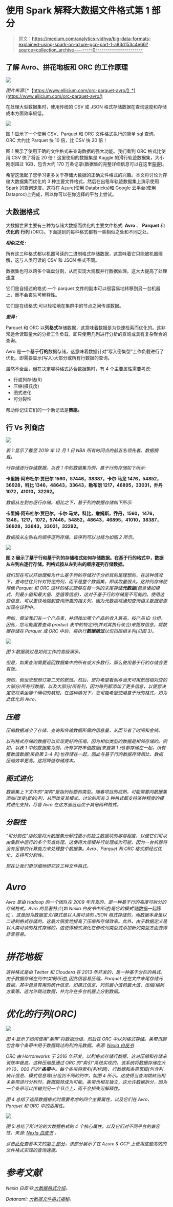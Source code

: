 # 使用 Spark 解释大数据文件格式第 1 部分

> 原文：<https://medium.com/analytics-vidhya/big-data-formats-explained-using-spark-on-azure-gcp-part-1-a83d153c4e66?source=collection_archive---------0----------------------->

## 了解 Avro、拼花地板和 ORC 的工作原理

![](img/68e6dcf8108451645e1e76b9ef4f4991.png)

*图片来源:*[*【https://www.ellicium.com/orc-parquet-avro/】*](https://www.ellicium.com/orc-parquet-avro/)

在处理大型数据集时，使用传统的 CSV 或 JSON 格式存储数据在查询速度和存储成本方面效率极低。

![](img/e1f9e3c9d0e861e6aebf16fac79f357f.png)

图 1:显示了一个使用 CSV、Parquet 和 ORC 文件格式执行的简单 sql 查询。ORC 大约比 Parquet 快 10 倍，比 CSV 快 20 倍！

图 1 展示了使用正确的文件格式来查询数据的强大功能。我们看到 ORC 格式比使用 CSV 快了将近 20 倍！这里使用的数据集是 Kaggle 的滑行轨迹数据集，大小刚刚超过 1GB，包含大约 170 万条记录(数据集的完整详细信息可以在这里[获得](https://www.kaggle.com/crailtap/taxi-trajectory))。

希望这激起了您学习更多关于存储大数据的正确文件格式的兴趣。本文将讨论为存储大数据集而优化的 3 种主要文件格式，然后在出租车轨迹数据集上演示使用 Spark 的查询速度。这将在 Azure(使用 Databricks)和 Google 云平台(使用 Dataproc)上完成，所以你可以在你选择的平台上尝试。

## **大数据格式**

大数据世界主要有三种为存储大数据而优化的主要文件格式: **Avro** 、 **Parquet** 和**优化的** **行列** (ORC)。下面提到的每种格式都有一些相似之处和不同之处。

***相似之处* :**

所有这三种格式都以机器可读的二进制格式存储数据，这意味着它只能被机器理解，这与人类可读的 CSV 和 JSON 格式不同。

数据集也可以跨多个磁盘分割，从而实现大规模并行数据处理。这大大提高了处理速度

它们是自描述的格式:一个 parquet 文件的副本可以很容易地转移到另一台机器上，而不会丧失可解释性。

它们是在线格式:可以轻松地在集群中的节点之间传递数据。

***差异* :**

Parquet 和 ORC 以**列格式**存储数据，这意味着数据是为快速检索而优化的。这非常适合读取量大的分析工作负载，即只使用几列进行分析的查询或具有复杂聚合的查询。

Avro 是一个基于**行的**数据存储，这意味着数据针对“写入密集型”工作负载进行了优化，即需要显示(写入)大部分或所有行数据的查询。

虽然不全面，但在决定哪种格式适合数据集时，有 4 个主要属性需要考虑:

*   行或列存储(R)
*   压缩(摄氏度)
*   图式进化
*   可分裂性

帮助你记住它们的一个助记法是**赛跑。**

## **行 Vs 列商店**

![](img/669bbf907aa1b25e6d0a26cdeddbe814.png)

*表 1:显示了截至 2019 年 12 月 1 日 NBA 所有时间点的前五名领先者。数据摘自*[](https://www.nba.com/)**。**

*行存储逐行存储数据。以表 1 中的数据集为例，基于行的存储如下所示:*

**卡里姆·阿布杜尔·贾巴尔 1560，57446，38387，卡尔·马龙 1476，54852，36928，科比 1346，48643，33643，勒布朗 1217，46895，33031，乔丹 1072，41010，32292。**

*数据从左到右逐行存储。相比之下，基于列的数据存储如下所示:*

**卡里姆·阿布杜尔·贾巴尔，卡尔·马龙，科比，詹姆斯，乔丹，1560，1476，1346，1217，1072，57446，54852，48643，46895，41010，38387，36928，33643，33031，32292。**

*数据按从左到右的顺序逐列存储。该序列可以总结为如图 2 所示。*

*![](img/9dd8a2c7cfce30a0742b329fae9fe811.png)*

**图 2:展示了基于行和基于列的存储格式如何存储数据。在基于行的格式中，数据从左到右逐行存储。列格式按从左到右的顺序逐列存储数据。**

*我们现在可以开始理解为什么基于列的存储对于分析目的是理想的，在这种情况下，查询往往只针对特定的列，而不是整个数据集，即读取量很大。这种列存储使得像 Parquet 和 ORC 这样的格式能够在每一列的末尾存储**元数据**(包含诸如模式、列最小值和最大值、空值等信息)，这对于基于行的存储是不可能的。使用这些信息，可以更快地跳到查询所需的相关列，因为元数据将通知查询相关数据是否出现在该列中。*

*例如，假设我们有一个产品表，并想找出哪个产品的收入最高，按产品 ID 分组。因此，您可能需要查询 product 表中的特定列(并对其执行聚合)来提取信息。将数据存储在 Parquet 或 ORC 中后，将执行**数据跳过**以仅扫描相关列(见图 3)。*

*![](img/b74991719598e24498d249429884885b.png)*

*图 3:数据跳过是如何工作的高级演示。*

*但是，如果查询需要返回数据集中的所有或大多数行，那么使用基于行的存储会更有效。*

*例如，假设您想预订第二天的航班。然后，您将希望看到与当天可用航班相对应的大部分/所有行数据，以及大部分/所有列，因为每列都添加了更多信息，以便您决定您将乘坐哪个确切的航班。在这种情况下，您可能希望使用基于行的格式，如为此优化的 Avro。*

## ***压缩***

*压缩数据减少了存储、查询和传输数据所需的信息量，从而节省了时间和金钱。*

*以列格式存储的数据可以实现更好的压缩，因为相似类型的数据是相邻存储的。例如，以表 1 中的数据集为例，所有字符串值数据(来自第 1 列)都存储在一起，所有整数值数据(来自第 2–4 列)也存储在一起，因此与基于行的数据存储相比，数据压缩效率更高。这将降低存储成本。*

## ***图式进化***

*数据集上下文中的“架构”是指列标题和类型。随着项目的成熟，可能需要向数据集添加/改变(新的)列，从而改变其模式。讨论的所有 3 种格式都支持某种程度的模式进化支持，尽管 Avro 在这方面远远优于其他两种格式。*

## ***分裂性***

*“可分割性”指的是将大数据集分解成更小的独立数据块的容易程度，以便它们可以由集群中运行的多个节点处理。这使得大规模并行处理成为可能，因为一台机器将没有足够的计算能力来处理整个数据集。Avro、Parquet 和 ORC 格式都经过优化，支持可分割性。*

*现在让我们更详细地研究这三种文件格式。*

# ***Avro***

*Avro 是由 Hadoop 的一个团队在 2009 年开发的，是一种基于行的高度可拆分的存储格式。Avro 的显著特点(如 Nexla 白皮书中所述)是它的模式*‘随数据一起移动’*。这是因为数据定义/模式是以人类可读的 JSON 格式存储的，而数据本身是以二进制格式存储的。这最大限度地提高了压缩和存储效率。此外，由于数据定义是以人类可读的格式存储的，这使得模式演化在修改列类型或添加新列类型方面变得非常容易。*

# ***拼花地板***

*这种格式是由 Twitter 和 Cloudera 在 2013 年开发的，是一种基于分栏的格式。由于数据存储在列中(如前所述),因此很容易压缩。Parquet 还在文件末尾存储元数据，其中包含有用的统计信息，如模式信息、列的最小值和最大值、压缩/编码方案等。这允许跳过数据，并允许在多台机器上分割数据。*

# ***优化的行列(ORC)***

*![](img/41f9f8c9c2f4ec7cead982e23271d8b1.png)*

**图 4:显示了如何使用“条带”将数据分组，然后在 ORC 中以列格式存储。条带页脚包含每个条带中用于数据跳过的列的元数据。来源:* [*Nexla 白皮书*](https://www.nexla.com/resource/introduction-big-data-formats-understanding-avro-parquet-orc/)*

*ORC 由 Hortonworks 于 2016 年开发，以列格式存储行数据，这对压缩和存储来说效率极高。这种压缩是通过 ORC 的“索引”系统实现的，该系统将数据存储在大约 10，000 行的“**条带**中。每个条带将索引(列标题)、行数据和条带页脚(包含列统计信息、模式信息等)分组到不同的列中，如图 4 所示。这使得当查询跳转到相关条带进行分析时，数据跳转成为可能。条带也相互独立，这允许数据拆分，因为一个条带可以传输到另一个节点上，而不会损失可解释性。*

*图 4 总结了选择数据格式时需要考虑的四个主要属性，以及它们在 Avro、Parquet 和 ORC 中的适用性。*

*![](img/525fded5adc177bc93a6f7b499cc5b7a.png)*

**图 5:总结了所讨论的大数据格式的 4 个核心属性，以及它们对不同平台的兼容性。来源:* [*Nexla 白皮书*](https://www.nexla.com/resource/introduction-big-data-formats-understanding-avro-parquet-orc/) *。**

*点击[此处](/@aqeelahamed17/big-data-formats-explained-using-spark-on-azure-gcp-part-2-b93bf59118e7)查看本文的[第 2 部分](/@aqeelahamed17/big-data-formats-explained-using-spark-on-azure-gcp-part-2-b93bf59118e7)，该部分展示了在 Azure & GCP 上使用这些高效的文件格式实现的查询速度。*

# ***参考文献***

*Nexla 白皮书:[大数据格式介绍](https://www.nexla.com/resource/introduction-big-data-formats-understanding-avro-parquet-orc/)。*

*Datanami: [大数据文件格式揭秘](https://www.datanami.com/2018/05/16/big-data-file-formats-demystified/)。*